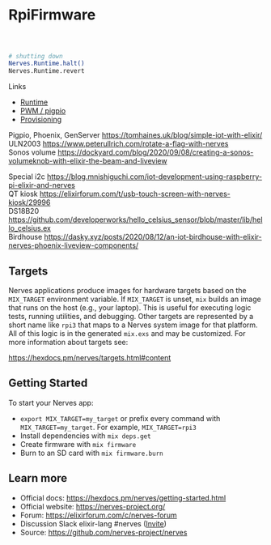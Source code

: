 # RpiFirmware



## 
```sh


# shutting down
Nerves.Runtime.halt()
Nerves.Runtime.revert
```


Links
  * [Runtime](https://hexdocs.pm/nerves_runtime/readme.html#device-reboot-and-shutdown)
  * [PWM / pigpio](https://dev.to/mnishiguchi/elixir-nerves-pulse-width-modulation-pwm-for-led-mj2)
  * [Provisioning](https://embedded-elixir.com/post/2018-06-15-serial_number/)

Pigpio, Phoenix, GenServer https://tomhaines.uk/blog/simple-iot-with-elixir/   
ULN2003 https://www.peterullrich.com/rotate-a-flag-with-nerves  
Sonos volume https://dockyard.com/blog/2020/09/08/creating-a-sonos-volumeknob-with-elixir-the-beam-and-liveview  

Special
i2c https://blog.mnishiguchi.com/iot-development-using-raspberry-pi-elixir-and-nerves  
QT kiosk https://elixirforum.com/t/usb-touch-screen-with-nerves-kiosk/29996  
DS18B20 https://github.com/developerworks/hello_celsius_sensor/blob/master/lib/hello_celsius.ex  
Birdhouse https://dasky.xyz/posts/2020/08/12/an-iot-birdhouse-with-elixir-nerves-phoenix-liveview-components/  



## Targets

Nerves applications produce images for hardware targets based on the
`MIX_TARGET` environment variable. If `MIX_TARGET` is unset, `mix` builds an
image that runs on the host (e.g., your laptop). This is useful for executing
logic tests, running utilities, and debugging. Other targets are represented by
a short name like `rpi3` that maps to a Nerves system image for that platform.
All of this logic is in the generated `mix.exs` and may be customized. For more
information about targets see:

https://hexdocs.pm/nerves/targets.html#content

## Getting Started

To start your Nerves app:
  * `export MIX_TARGET=my_target` or prefix every command with
    `MIX_TARGET=my_target`. For example, `MIX_TARGET=rpi3`
  * Install dependencies with `mix deps.get`
  * Create firmware with `mix firmware`
  * Burn to an SD card with `mix firmware.burn`

## Learn more

  * Official docs: https://hexdocs.pm/nerves/getting-started.html
  * Official website: https://nerves-project.org/
  * Forum: https://elixirforum.com/c/nerves-forum
  * Discussion Slack elixir-lang #nerves ([Invite](https://elixir-slackin.herokuapp.com/))
  * Source: https://github.com/nerves-project/nerves
